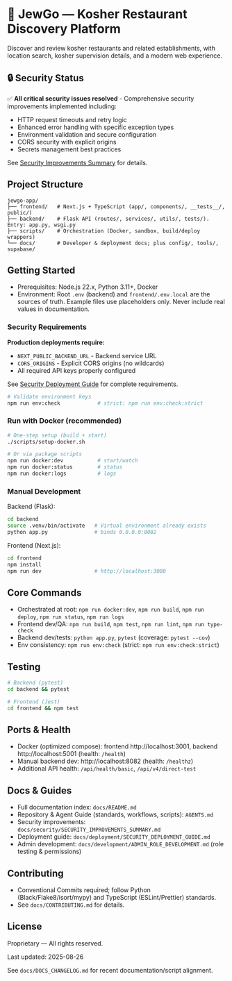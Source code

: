 # 🕍 JewGo — Kosher Restaurant Discovery Platform

Discover and review kosher restaurants and related establishments, with location search, kosher supervision details, and a modern web experience.

## 🔒 Security Status

✅ **All critical security issues resolved** - Comprehensive security improvements implemented including:
- HTTP request timeouts and retry logic
- Enhanced error handling with specific exception types
- Environment validation and secure configuration
- CORS security with explicit origins
- Secrets management best practices

See [Security Improvements Summary](docs/security/SECURITY_IMPROVEMENTS_SUMMARY.md) for details.

## Project Structure

```
jewgo-app/
├── frontend/   # Next.js + TypeScript (app/, components/, __tests__/, public/)
├── backend/    # Flask API (routes/, services/, utils/, tests/). Entry: app.py, wsgi.py
├── scripts/    # Orchestration (Docker, sandbox, build/deploy wrappers)
└── docs/       # Developer & deployment docs; plus config/, tools/, supabase/
```

## Getting Started

- Prerequisites: Node.js 22.x, Python 3.11+, Docker
- Environment: Root `.env` (backend) and `frontend/.env.local` are the sources of truth. Example files use placeholders only. Never include real values in documentation.

### Security Requirements

**Production deployments require:**
- `NEXT_PUBLIC_BACKEND_URL` - Backend service URL
- `CORS_ORIGINS` - Explicit CORS origins (no wildcards)
- All required API keys properly configured

See [Security Deployment Guide](docs/deployment/SECURITY_DEPLOYMENT_GUIDE.md) for complete requirements.

```bash
# Validate environment keys
npm run env:check            # strict: npm run env:check:strict
```

### Run with Docker (recommended)
```bash
# One-step setup (build + start)
./scripts/setup-docker.sh

# Or via package scripts
npm run docker:dev           # start/watch
npm run docker:status        # status
npm run docker:logs          # logs
```

### Manual Development
Backend (Flask):
```bash
cd backend
source .venv/bin/activate   # Virtual environment already exists
python app.py               # binds 0.0.0.0:8082
```

Frontend (Next.js):
```bash
cd frontend
npm install
npm run dev                 # http://localhost:3000
```

## Core Commands
- Orchestrated at root: `npm run docker:dev`, `npm run build`, `npm run deploy`, `npm run status`, `npm run logs`
- Frontend dev/QA: `npm run build`, `npm test`, `npm run lint`, `npm run type-check`
- Backend dev/tests: `python app.py`, `pytest` (coverage: `pytest --cov`)
- Env consistency: `npm run env:check` (strict: `npm run env:check:strict`)

## Testing
```bash
# Backend (pytest)
cd backend && pytest

# Frontend (Jest)
cd frontend && npm test
```

## Ports & Health
- Docker (optimized compose): frontend http://localhost:3001, backend http://localhost:5001 (health: `/health`)
- Manual backend dev: http://localhost:8082 (health: `/healthz`)
- Additional API health: `/api/health/basic`, `/api/v4/direct-test`

## Docs & Guides
- Full documentation index: `docs/README.md`
- Repository & Agent Guide (standards, workflows, scripts): `AGENTS.md`
- Security improvements: `docs/security/SECURITY_IMPROVEMENTS_SUMMARY.md`
- Deployment guide: `docs/deployment/SECURITY_DEPLOYMENT_GUIDE.md`
- Admin development: `docs/development/ADMIN_ROLE_DEVELOPMENT.md` (role testing & permissions)

## Contributing
- Conventional Commits required; follow Python (Black/Flake8/isort/mypy) and TypeScript (ESLint/Prettier) standards.
- See `docs/CONTRIBUTING.md` for details.

## License
Proprietary — All rights reserved.

Last updated: 2025-08-26

See `docs/DOCS_CHANGELOG.md` for recent documentation/script alignment.

